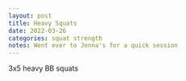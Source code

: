 ```yaml
---
layout: post
title: Heavy Squats
date: 2022-03-26
categories: squat strength
notes: Went over to Jenna's for a quick session
---
```

3x5 heavy BB squats